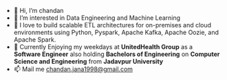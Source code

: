 - 👋 Hi, I’m chandan 
- 👀 I’m interested in Data Engineering and Machine Learning 
- 🌱 I love to build scalable ETL architectures for on-premises and cloud environments using Python, Pyspark, Apache Kafka, Apache Oozie, and Apache Spark.
- 💞️ Currently Enjoying my weekdays at **UnitedHealth Group** as a **Software Engineer** also holding **Bachelors of Engineering** on **Computer Science and Engineering** from **Jadavpur University**
- 📫 Mail me chandan.jana1998@gmail.com
  

<!---
CJ-Nil/CJ-Nil is a ✨ special ✨ repository because its `README.md` (this file) appears on your GitHub profile.
You can click the Preview link to take a look at your changes.
--->
